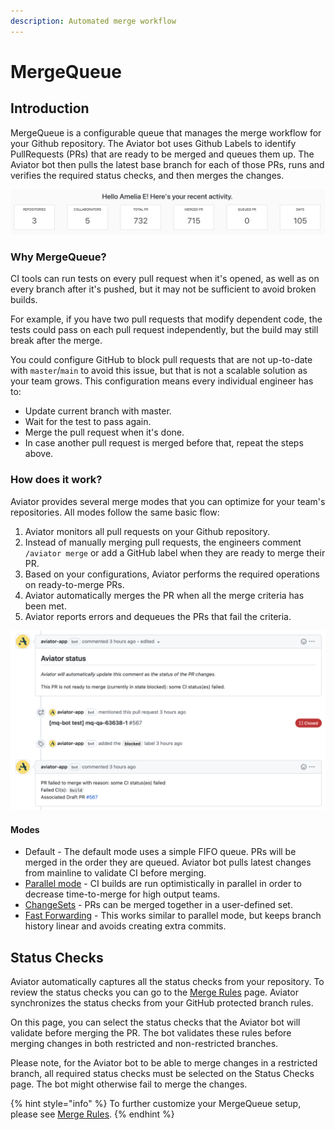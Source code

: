 ```yaml
---
description: Automated merge workflow
---
```


# MergeQueue

## Introduction <a href="#introduction" id="introduction"></a>

MergeQueue is a configurable queue that manages the merge workflow for your Github repository. The Aviator bot uses Github Labels to identify PullRequests (PRs) that are ready to be merged and queues them up. The Aviator bot then pulls the latest base branch for each of those PRs, runs and verifies the required status checks, and then merges the changes.&#x20;

![Dashboard view](<../.gitbook/assets/Screen Shot 2022-05-17 at 9.56.31 PM.png>)

### **Why MergeQueue?**

CI tools can run tests on every pull request when it's opened, as well as on every branch after it's pushed, but it may not be sufficient to avoid broken builds.

For example, if you have two pull requests that modify dependent code, the tests could pass on each pull request independently, but the build may still break after the merge.

You could configure GitHub to block pull requests that are not up-to-date with `master`/`main` to avoid this issue, but that is not a scalable solution as your team grows. This configuration means every individual engineer has to:

* Update current branch with master.
* Wait for the test to pass again.
* Merge the pull request when it's done.
* In case another pull request is merged before that, repeat the steps above.

### How does it work?

Aviator provides several merge modes that you can optimize for your team's repositories. All modes follow the same basic flow:

1. Aviator monitors all pull requests on your Github repository.
2. Instead of manually merging pull requests, the engineers comment `/aviator merge` or add a GitHub label when they are ready to merge their PR.
3. Based on your configurations, Aviator performs the required operations on ready-to-merge PRs.
4. Aviator automatically merges the PR when all the merge criteria has been met.
5. Aviator reports errors and dequeues the PRs that fail the criteria.

![MergeQueue automatically dequeues PRs and reports build failures.](<../.gitbook/assets/Screen Shot 2022-05-23 at 5.33.58 PM.png>)

#### Modes

* Default - The default mode uses a simple FIFO queue. PRs will be merged in the order they are queued. Aviator bot pulls latest changes from mainline to validate CI before merging.
* [Parallel mode](../how-to-guides/parallel-mode/) - CI builds are run optimistically in parallel in order to decrease time-to-merge for high output teams.
* [ChangeSets](changesets/) - PRs can be merged together in a user-defined set.
* [Fast Forwarding](../how-to-guides/fast-forwarding.md) - This works similar to parallel mode, but keeps branch history linear and avoids creating extra commits.

## Status Checks

Aviator automatically captures all the status checks from your repository. To review the status checks you can go to the [Merge Rules](../reference/merge-rules.md) page. Aviator synchronizes the status checks from your GitHub protected branch rules.

On this page, you can select the status checks that the Aviator bot will validate before merging the PR. The bot validates these rules before merging changes in both restricted and non-restricted branches.&#x20;

Please note, for the Aviator bot to be able to merge changes in a restricted branch, all required status checks must be selected on the Status Checks page. The bot might otherwise fail to merge the changes.

{% hint style="info" %}
To further customize your MergeQueue setup, please see [Merge Rules](../reference/merge-rules.md).
{% endhint %}
